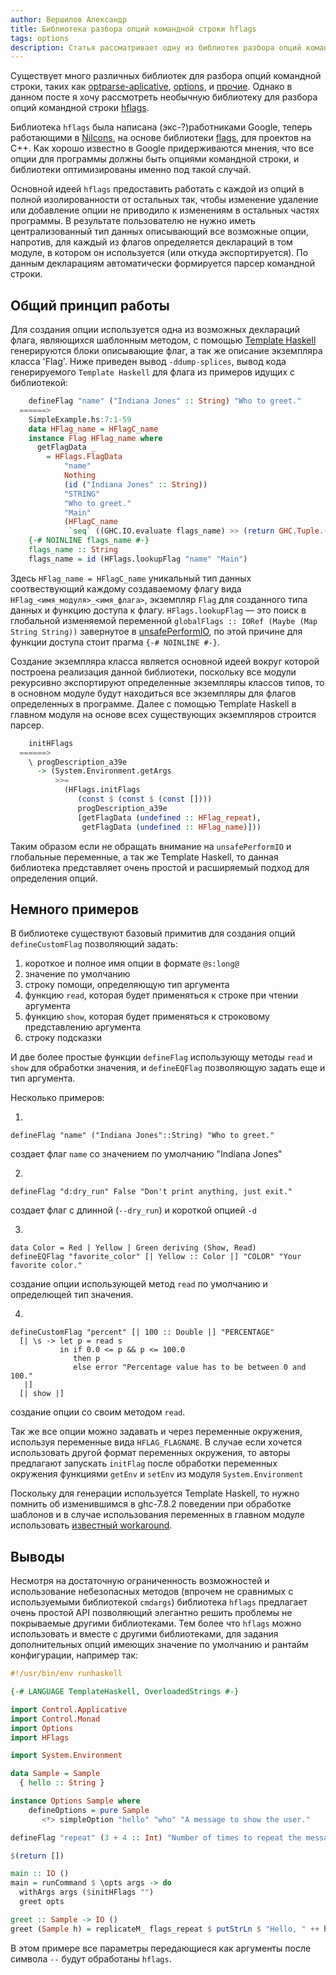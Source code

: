```yaml
---
author: Вершилов Александр
title: Библиотека разбора опций командной строки hflags
tags: options 
description: Статья рассматривает одну из библиотек разбора опций командной строки, использующую нестандартный подход.
---
```


Существует много различных библиотек для разбора опций командной строки,
таких как [optparse-aplicative](http://hackage.haskell.org/package/optparse-applicative),
[options](https://hackage.haskell.org/package/options), и [прочие](https://www.haskell.org/haskellwiki/Command_line_option_parsers).
Однако в данном посте я хочу рассмотреть необычную библиотеку для разбора опций
командной строки [hflags](https://hackage.haskell.org/package/hflags-0.4).

Библиотека `hflags` была написана (экс-?)работниками Google, теперь работающими в
[Nilcons](http://nilcons.com/), на основе библиотеки [flags](https://code.google.com/p/gflags/),
для проектов на C++. Как хорошо известно в Google придерживаются мнения,
что все опции для программы должны быть опциями командной строки, и
библиотеки оптимизированы именно под такой случай.

Основной идеей `hflags` предоставить работать с каждой из опций в полной
изолированности от остальных так, чтобы изменение удаление или добавление
опции не приводило к изменениям в остальных частях программы. В результате
пользователю не нужно иметь централизованный тип данных описывающий все возможные опции,
напротив, для каждый из флагов определяется деклараций в том модуле, в котором
он используется (или откуда экспортируется). По данным декларациям автоматически
формируется парсер командной строки.

## Общий принцип работы

Для создания опции используется одна из возможных деклараций флага,
являющихся шаблонным методом, с помощью [Template Haskell](https://downloads.haskell.org/~ghc/7.8.4/docs/html/users_guide/template-haskell.html)
генерируются блоки описывающие флаг, а так же описание
экземпляра класса 'Flag'. Ниже приведен вывод `-ddump-splices`, вывод
кода генерируемого `Template Haskell` для флага из примеров идущих
с библиотекой: 

```haskell
    defineFlag "name" ("Indiana Jones" :: String) "Who to greet."
  ======>
    SimpleExample.hs:7:1-59
    data HFlag_name = HFlagC_name
    instance Flag HFlag_name where
      getFlagData _
        = HFlags.FlagData
            "name"
            Nothing
            (id ("Indiana Jones" :: String))
            "STRING"
            "Who to greet."
            "Main"
            (HFlagC_name
             `seq` ((GHC.IO.evaluate flags_name) >> (return GHC.Tuple.())))
    {-# NOINLINE flags_name #-}
    flags_name :: String
    flags_name = id (HFlags.lookupFlag "name" "Main")
```

Здесь `HFlag_name = HFlagC_name` уникальный тип данных соотвествующий каждому
создаваемому флагу вида `HFlag_<имя_модуля>_<имя_флага>`, экземпляр `Flag` для
созданного типа данных и функцию доступа к флагу. `HFlags.lookupFlag` — это
поиск в глобальной изменяемой переменной `globalFlags :: IORef (Maybe (Map String String))`
завернутое в [unsafePerformIO](https://hackage.haskell.org/package/base-4.7.0.2/docs/System-IO-Unsafe.html),
по этой причине для функции доступа стоит
прагма `{-# NOINLINE #-}`.

Создание экземпляра класса является основной идеей вокруг которой построена
реализация данной библиотеки, поскольку все модули рекурсивно экспортируют определенные
экземпляры классов типов, то в основном модуле будут находиться все экземпляры
для флагов определенных в программе. Далее с помощью Template Haskell в главном
модуля на основе всех существующих экземпляров строится парсер.

```haskell
    initHFlags
  ======>
    \ progDescription_a39e
      -> (System.Environment.getArgs
          >>=
            (HFlags.initFlags
               (const $ (const $ (const [])))
               progDescription_a39e
               [getFlagData (undefined :: HFlag_repeat),
                getFlagData (undefined :: HFlag_name)]))
```

Таким образом если не обращать внимание на `unsafePerformIO` и глобальные переменные,
а так же Template Haskell, то данная библиотека представляет очень простой и расширяемый
подход для определения опций.

## Немного примеров

В библиотеке существуют базовый примитив для создания опций `defineCustomFlag` позволяющий
задать:

1. короткое и полное имя опции в формате `@s:long@`
2. значение по умолчанию
3. строку помощи, определяющую тип аргумента
4. функцию `read`, которая будет применяться к строке при чтении аргумента
5. функцию `show`, которая будет применяться к строковому представлению аргумента
6. строку подсказки

И две более простые функции `defineFlag` использующу методы `read` и `show` для обработки
значения, и `defineEQFlag` позволяющую задать еще и тип аргумента.

Несколько примеров:

1.
```
defineFlag "name" ("Indiana Jones"::String) "Who to greet."
```
создает флаг `name` со значением по умолчанию "Indiana Jones"

2.
```
defineFlag "d:dry_run" False "Don't print anything, just exit."
``` 
создает  флаг с длинной (`--dry_run`) и короткой опцией `-d`

3. 
```
data Color = Red | Yellow | Green deriving (Show, Read)
defineEQFlag "favorite_color" [| Yellow :: Color |] "COLOR" "Your favorite color."
```
создание опции использующей метод `read` по умолчанию и определющей тип значения.

4.
```
defineCustomFlag "percent" [| 100 :: Double |] "PERCENTAGE"
  [| \s -> let p = read s
           in if 0.0 <= p && p <= 100.0
              then p
              else error "Percentage value has to be between 0 and 100."
   |]
  [| show |]
```
создание опции со своим методом `read`.

Так же все опции можно задавать и через переменные окружения, используя переменные вида 
`HFLAG_FLAGNAME`. В случае если хочется использовать другой формат переменных окружения,
то авторы предлагают запускать `initFlag` после обработки переменных окружения функциями
`getEnv` и `setEnv` из модуля `System.Environment`

Поскольку для генерации используется Template Haskell, то нужно помнить об изменившимся
в ghc-7.8.2 поведении при обработке шаблонов и в случае использования переменных в 
главном модуле использовать [известный workaround](https://github.com/errge/hflags/issues/8).

## Выводы

Несмотря на достаточную ограниченность возможностей и использование небезопасных
методов (впрочем не сравнимых с используемыми библиотекой `cmdargs`) 
библиотека `hflags` предлагает очень простой API позволяющий элегантно решить проблемы
не покрываемые другими библиотеками. Тем более что `hflags` можно использовать 
и вместе с другими библиотеками, для задания дополнительных опций имеющих значение
по умолчанию и рантайм конфигурации, например так:

```haskell
#!/usr/bin/env runhaskell

{-# LANGUAGE TemplateHaskell, OverloadedStrings #-}

import Control.Applicative
import Control.Monad
import Options
import HFlags

import System.Environment

data Sample = Sample
  { hello :: String }

instance Options Sample where
    defineOptions = pure Sample
       <*> simpleOption "hello" "who" "A message to show the user."

defineFlag "repeat" (3 + 4 :: Int) "Number of times to repeat the message."

$(return [])

main :: IO ()
main = runCommand $ \opts args -> do
  withArgs args ($initHFlags "")
  greet opts 

greet :: Sample -> IO ()
greet (Sample h) = replicateM_ flags_repeat $ putStrLn $ "Hello, " ++ h
```

В этом примере все параметры передающиеся как аргументы после символа `--` будут
обработаны `hflags`.
